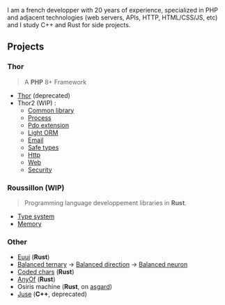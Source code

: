 I am a french developper with 20 years of experience, specialized in PHP and adjacent technologies (web servers, APIs, HTTP, HTML/CSS/JS, etc) and I study C++ and Rust for side projects.

## Projects

### Thor

> A **PHP** 8+ Framework

- [Thor](https://github.com/Trehinos/Thor) (deprecated)
- Thor2 (WIP) :
  - [Common library](https://github.com/Trehinos/thor-common)
  - [Process](https://github.com/Trehinos/thor-process)
  - [Pdo extension](https://github.com/Trehinos/thor-pdo-extension)
  - [Light ORM](https://github.com/Trehinos/thor-pdo-table)
  - [Email](https://github.com/Trehinos/thor-message)
  - [Safe types](https://github.com/Trehinos/thor-safe-types)
  - [Http](https://github.com/Trehinos/thor-http)
  - [Web](https://github.com/Trehinos/thor-web)
  - [Security](https://github.com/Trehinos/thor-security)
 
### Roussillon (WIP)

> Programming language developpement libraries in **Rust**.

- [Type system](https://github.com/Trehinos/roussillon-type-system)
- [Memory](https://github.com/Trehinos/roussillon-memory)

### Other

- [Euui](https://github.com/Trehinos/euui) (**Rust**)
- [Balanced ternary](https://github.com/Trehinos/balanced-ternary) -> [Balanced direction](https://github.com/Trehinos/balanced-direction) -> [Balanced neuron](https://github.com/Trehinos/balanced-neuron)
- [Coded chars](https://github.com/Trehinos/coded-chars) (**Rust**)
- [AnyOf](https://github.com/Trehinos/any_of) (**Rust**)
- Osiris machine (**Rust**, on [asgard](https://asgard.trehinos.eu/osiris))
- [Juse](https://github.com/Trehinos/Juse) (**C++**, deprecated)
